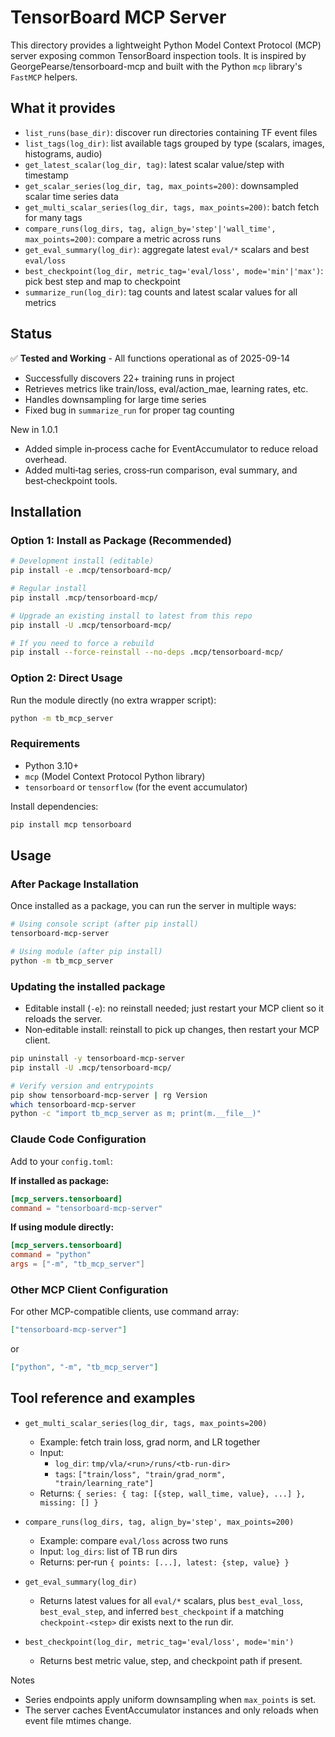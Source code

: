 TensorBoard MCP Server
======================

This directory provides a lightweight Python Model Context Protocol (MCP) server exposing common TensorBoard inspection tools. It is inspired by GeorgePearse/tensorboard-mcp and built with the Python `mcp` library's `FastMCP` helpers.

What it provides
----------------
- `list_runs(base_dir)`: discover run directories containing TF event files
- `list_tags(log_dir)`: list available tags grouped by type (scalars, images, histograms, audio)
- `get_latest_scalar(log_dir, tag)`: latest scalar value/step with timestamp
- `get_scalar_series(log_dir, tag, max_points=200)`: downsampled scalar time series data
- `get_multi_scalar_series(log_dir, tags, max_points=200)`: batch fetch for many tags
- `compare_runs(log_dirs, tag, align_by='step'|'wall_time', max_points=200)`: compare a metric across runs
- `get_eval_summary(log_dir)`: aggregate latest `eval/*` scalars and best `eval/loss`
- `best_checkpoint(log_dir, metric_tag='eval/loss', mode='min'|'max')`: pick best step and map to checkpoint
- `summarize_run(log_dir)`: tag counts and latest scalar values for all metrics

## Status
✅ **Tested and Working** - All functions operational as of 2025-09-14
- Successfully discovers 22+ training runs in project
- Retrieves metrics like train/loss, eval/action_mae, learning rates, etc.
- Handles downsampling for large time series
- Fixed bug in `summarize_run` for proper tag counting
  
New in 1.0.1
- Added simple in‑process cache for EventAccumulator to reduce reload overhead.
- Added multi‑tag series, cross‑run comparison, eval summary, and best‑checkpoint tools.

## Installation

### Option 1: Install as Package (Recommended)
```bash
# Development install (editable)
pip install -e .mcp/tensorboard-mcp/

# Regular install
pip install .mcp/tensorboard-mcp/

# Upgrade an existing install to latest from this repo
pip install -U .mcp/tensorboard-mcp/

# If you need to force a rebuild
pip install --force-reinstall --no-deps .mcp/tensorboard-mcp/
```

### Option 2: Direct Usage
Run the module directly (no extra wrapper script):
```bash
python -m tb_mcp_server
```

### Requirements
- Python 3.10+
- `mcp` (Model Context Protocol Python library)
- `tensorboard` or `tensorflow` (for the event accumulator)

Install dependencies:
```bash
pip install mcp tensorboard
```


## Usage

### After Package Installation
Once installed as a package, you can run the server in multiple ways:

```bash
# Using console script (after pip install)
tensorboard-mcp-server

# Using module (after pip install)
python -m tb_mcp_server
```

### Updating the installed package
- Editable install (`-e`): no reinstall needed; just restart your MCP client so it reloads the server.
- Non‑editable install: reinstall to pick up changes, then restart your MCP client.
```bash
pip uninstall -y tensorboard-mcp-server
pip install -U .mcp/tensorboard-mcp/

# Verify version and entrypoints
pip show tensorboard-mcp-server | rg Version
which tensorboard-mcp-server
python -c "import tb_mcp_server as m; print(m.__file__)"
```

### Claude Code Configuration
Add to your `config.toml`:

**If installed as package:**
```toml
[mcp_servers.tensorboard]
command = "tensorboard-mcp-server"
```

**If using module directly:**
```toml
[mcp_servers.tensorboard]
command = "python"
args = ["-m", "tb_mcp_server"]
```

### Other MCP Client Configuration
For other MCP-compatible clients, use command array:
```json
["tensorboard-mcp-server"]
```
or
```json
["python", "-m", "tb_mcp_server"]
```

## Tool reference and examples

- `get_multi_scalar_series(log_dir, tags, max_points=200)`
  - Example: fetch train loss, grad norm, and LR together
  - Input:
    - `log_dir`: `tmp/vla/<run>/runs/<tb-run-dir>`
    - `tags`: `["train/loss", "train/grad_norm", "train/learning_rate"]`
  - Returns: `{ series: { tag: [{step, wall_time, value}, ...] }, missing: [] }`

- `compare_runs(log_dirs, tag, align_by='step', max_points=200)`
  - Example: compare `eval/loss` across two runs
  - Input: `log_dirs`: list of TB run dirs
  - Returns: per‑run `{ points: [...], latest: {step, value} }`

- `get_eval_summary(log_dir)`
  - Returns latest values for all `eval/*` scalars, plus `best_eval_loss`, `best_eval_step`, and inferred `best_checkpoint` if a matching `checkpoint-<step>` dir exists next to the run dir.

- `best_checkpoint(log_dir, metric_tag='eval/loss', mode='min')`
  - Returns best metric value, step, and checkpoint path if present.

Notes
- Series endpoints apply uniform downsampling when `max_points` is set.
- The server caches EventAccumulator instances and only reloads when event file mtimes change.

